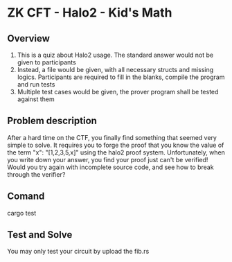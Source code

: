 # ZK  CFT - Halo2 - Kid's Math

## Overview
1. This is a quiz about Halo2 usage. The standard answer would not be given to participants
2. Instead, a file would be given, with all necessary structs and missing logics. Participants are required to fill in the blanks, compile the program and run tests
3. Multiple test cases would be given, the prover program shall be tested against them

## Problem description
After a hard time on the CTF, you finally find something that seemed very simple to solve. It requires you to forge the proof that you know the value of the term "x": "[1,2,3,5,x]" using the halo2 proof system. Unfortunately, when you write down your answer, you find your proof just can't be verified! Would you try again with incomplete source code, and see how to break through the verifier?

## Comand
cargo test

## Test and Solve
You may only test your circuit by upload the fib.rs
